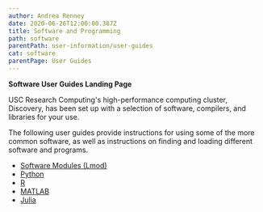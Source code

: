 ```yaml
---
author: Andrea Renney
date: 2020-06-26T12:00:00.387Z
title: Software and Programming
path: software
parentPath: user-information/user-guides
cat: software
parentPage: User Guides
---
```


**Software User Guides Landing Page**

USC Research Computing's high-performance computing cluster, Discovery, has been set up with a selection of software, compilers, and libraries for your use.

The following user guides provide instructions for using some of the more common software, as well as instructions on finding and loading different software and programs.

 - [Software Modules (Lmod)](/user-information/user-guides/software/lmod)
 - [Python](/user-information/user-guides/software/python)
 - [R](/user-information/user-guides/software/r)
 - [MATLAB](/user-information/user-guides/software/matlab)
 - [Julia](/user-information/user-guides/software/julia)
